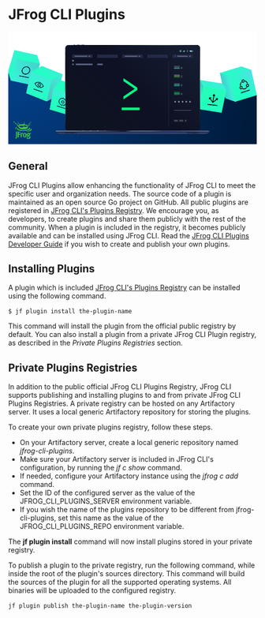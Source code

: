 # JFrog CLI Plugins

![](../../.gitbook/assets/jfrog-cli-plugins-header.png)

## General

JFrog CLI Plugins allow enhancing the functionality of JFrog CLI to meet the specific user and organization needs. The source code of a plugin is maintained as an open source Go project on GitHub. All public plugins are registered in [JFrog CLI's Plugins Registry](https://github.com/jfrog/jfrog-cli-plugins-reg). We encourage you, as developers, to create plugins and share them publicly with the rest of the community. When a plugin is included in the registry, it becomes publicly available and can be installed using JFrog CLI. Read the [JFrog CLI Plugins Developer Guide](developer-guide.md) if you wish to create and publish your own plugins.

## Installing Plugins

A plugin which is included [JFrog CLI's Plugins Registry](https://github.com/jfrog/jfrog-cli-plugins-reg) can be installed using the following command.
```
$ jf plugin install the-plugin-name
```
This command will install the plugin from the official public registry by default. You can also install a plugin from a private JFrog CLI Plugin registry, as described in the _Private Plugins Registries_ section.

## Private Plugins Registries

In addition to the public official JFrog CLI Plugins Registry, JFrog CLI supports publishing and installing plugins to and from private JFrog CLI Plugins Registries. A private registry can be hosted on any Artifactory server. It uses a local generic Artifactory repository for storing the plugins.

To create your own private plugins registry, follow these steps.

* On your Artifactory server, create a local generic repository named _jfrog-cli-plugins_.
* Make sure your Artifactory server is included in JFrog CLI's configuration, by running the _jf c show_ command.
* If needed, configure your Artifactory instance using the _jfrog c add_ command.
* Set the ID of the configured server as the value of the JFROG_CLI_PLUGINS_SERVER environment variable.
* If you wish the name of the plugins repository to be different from jfrog-cli-plugins, set this name as the value of the JFROG_CLI_PLUGINS_REPO environment variable.

The **jf plugin install** command will now install plugins stored in your private registry.

To publish a plugin to the private registry, run the following command, while inside the root of the plugin's sources directory. This command will build the sources of the plugin for all the supported operating systems. All binaries will be uploaded to the configured registry.
```
jf plugin publish the-plugin-name the-plugin-version
```

